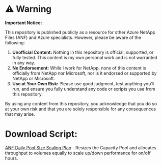 # ⚠️ Warning

**Important Notice:**

This repository is published publicly as a resource for other Azure NetApp Files (ANF) and Azure specialists. However, please be aware of the following:

1. **Unofficial Content:** Nothing in this repository is official, supported, or fully tested. This content is my own personal work and is not warranted in any way.
2. **No Endorsement:** While I work for NetApp, none of this content is officially from NetApp nor Microsoft, nor is it endorsed or supported by NetApp or Microsoft.
3. **Use at Your Own Risk:** Please use good judgment, test anything you'll run, and ensure you fully understand any code or scripts you use from this repository.

By using any content from this repository, you acknowledge that you do so at your own risk and that you are solely responsible for any consequences that may arise.

# Download Script:
[ANF Daily Pool Size Scaling Plan](https://github.com/tvanroo/public-anf-toolbox/blob/main/ANF%20Daily%20Pool%20Size%20Scaling%20Plan/ANF-daily-pool-size-scaling-plan.ps1)
    - Resizes the Capacity Pool and allocates throughput to volumes equally to scale up/down performance for on/off hours.
